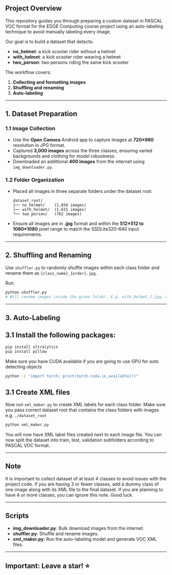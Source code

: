 ## Project Overview

This repository guides you through preparing a custom dataset in PASCAL VOC format for the EDGE Computing course project using an auto-labeling technique to avoid manually labeling every image.

Our goal is to build a dataset that detects:

* **no\_helmet**: a kick scooter rider without a helmet
* **with\_helmet**: a kick scooter rider wearing a helmet
* **two\_person**: two persons riding the same kick scooter

The workflow covers:

1. **Collecting and formatting images**
2. **Shuffling and renaming**
3. **Auto-labeling**

---

## 1. Dataset Preparation

### 1.1 Image Collection

* Use the **Open Camera** Android app to capture images at **720×960** resolution in JPG format.
* Captured **3,000 images** across the three classes, ensuring varied backgrounds and clothing for model robustness.
* Downloaded an additional **400 images** from the internet using `img_downloader.py`.

### 1.2 Folder Organization

* Placed all images in three separate folders under the dataset root:

  ```
  dataset_root/
  ├── no_helmet/    (1,034 images)
  ├── with_helmet/  (1,615 images)
  └── two_person/   (762 images)
  ```
* Ensure all images are in **.jpg** format and within the **512×512 to 1080×1080** pixel range to match the SSDLite320–640 input requirements.

---

## 2. Shuffling and Renaming

Use `shuffler.py` to randomly shuffle images within each class folder and rename them as `{class_name}_{order}.jpg`.

Run:

```bash
python shuffler.py
# Will rename images inside the given folder. E.g. with_helmet_1.jpg, with_helmet_2.jpg, ...
```

---

## 3. Auto-Labeling

## 3.1 Install the following packages: 
```bash
pip install ultralytics
pip install pillow
```

Make sure you have CUDA available if you are going to use GPU for auto detecting objects
```bash
python -c "import torch; print(torch.cuda.is_available())"
```

## 3.1 Create XML files
Now run `xml_maker.py` to create XML labels for each class folder. Make sure you pass correct dataset root that contains the class folders with images e.g. `./dataset_root`
```bash
python xml_maker.py
```

You will now have XML label files created next to each image file. You can now split the dataset into train, test, validation subfolders according to PASCAL VOC format.

---

## Note 

It is important to collect dataset of at least 4 classes to avoid issues with the project code. If you are having 3 or fewer classes, add a dummy class of one image along with its XML file to the final dataset. If you are planning to have 4 or more classes, you can ignore this note. Good luck.

---

## Scripts

* **img\_downloader.py**: Bulk download images from the internet.
* **shuffler.py**: Shuffle and rename images.
* **xml\_maker.py**: Run the auto-labeling model and generate VOC XML files.

---

## Important: Leave a star! ⭐
